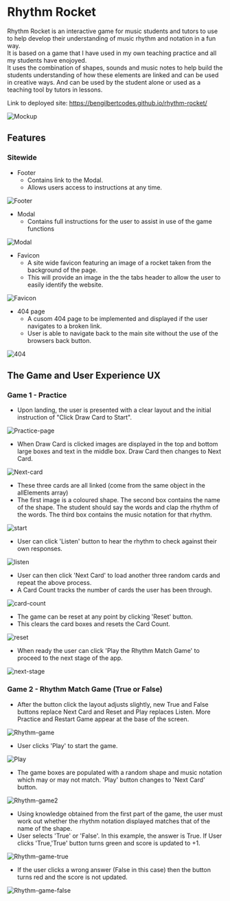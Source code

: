 # Rhythm Rocket

Rhythm Rocket is an interactive game for music students and tutors to use to help develop their understanding of music rhythm and notation in a fun way. <br>
It is based on a game that I have used in my own teaching practice and all my students have enojoyed. <br>
It uses the combination of shapes, sounds and music notes to help build the students understanding of how these elements are linked and can be used in creative ways. And can be used by the student alone or used as a teaching tool by tutors in lessons.

Link to deployed site: https://bengilbertcodes.github.io/rhythm-rocket/

![Mockup](docs/readme_images/mockup.png)

## Features

### Sitewide
* Footer 
  * Contains link to the Modal.
  * Allows users access to instructions at any time. 

![Footer](docs/readme_images/footer.png)

* Modal
  * Contains full instructions for the user to assist in use of the game functions

![Modal](docs/readme_images/modal.png)

* Favicon
  * A site wide favicon featuring an image of a rocket taken from the background of the page.
  * This will provide an image in the the tabs header to allow the user to easily identify the website.

![Favicon](docs/readme_images/favicon.png)

* 404 page
  * A cusom 404 page to be implemented and displayed if the user navigates to a broken link.
  * User is able to navigate back to the main site without the use of the browsers back button.

![404](docs/readme_images/404page.png)

## The Game and User Experience UX

### Game 1 - Practice 
* Upon landing, the user is presented with a clear layout and the initial instruction of "Click Draw Card to Start".

![Practice-page](docs/readme_images/practice-page.png)

* When Draw Card is clicked images are displayed in the top and bottom large boxes and text in the middle box. Draw Card then changes to Next Card.

![Next-card](docs/readme_images/next-card.png)
* These three cards are all linked (come from the same object in the allElements array)
* The first image is a coloured shape. The second box contains the name of the shape. The student should say the words and clap the rhythm of the words. The third box contains the music notation for that rhythm.

![start](docs/readme_images/start-practice.png)

* User can click 'Listen' button to hear the rhythm to check against their own responses. 

![listen](docs/readme_images/listen-button.png)

* User can then click 'Next Card' to load another three random cards and repeat the above process.
* A Card Count tracks the number of cards the user has been through.

![card-count](docs/readme_images/card-count.png)

* The game can be reset at any point by clicking 'Reset' button. 
* This clears the card boxes and resets the Card Count.

![reset](docs/readme_images/reset-button.png)

* When ready the user can click 'Play the Rhythm Match Game' to proceed to the next stage of the app.

![next-stage](docs/readme_images/next-game.png)

### Game 2 - Rhythm Match Game (True or False)

* After the button click the layout adjusts slightly, new True and False buttons replace Next Card and Reset and Play replaces Listen. More Practice and Restart Game appear at the base of the screen.

![Rhythm-game](docs/readme_images/rmg1.png)

* User clicks 'Play' to start the game.

![Play](docs/readme_images/play-btn.png)

* The game boxes are populated with a random shape and music notation which may or may not match. 'Play' button changes to 'Next Card' button.

![Rhythm-game2](docs/readme_images/rmg2.png)

* Using knowledge obtained from the first part of the game, the user must work out whether the rhythm notation displayed matches that of the name of the shape. 
* User selects 'True' or 'False'. In this example, the answer is True. If User clicks 'True,'True' button turns green and score is updated to +1.

![Rhythm-game-true](docs/readme_images/rmg-true.png)

* If the user clicks a wrong answer (False in this case) then the button turns red and the score is not updated.

![Rhythm-game-false](docs/readme_images/rmg-false.png)